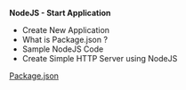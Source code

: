 **NodeJS - Start Application**

* Create New Application
* What is Package.json ?
* Sample NodeJS Code
* Create Simple HTTP Server using NodeJS


[Package.json](https://github.com/harshmaheshwari001/node_starter/blob/master/package.json)
